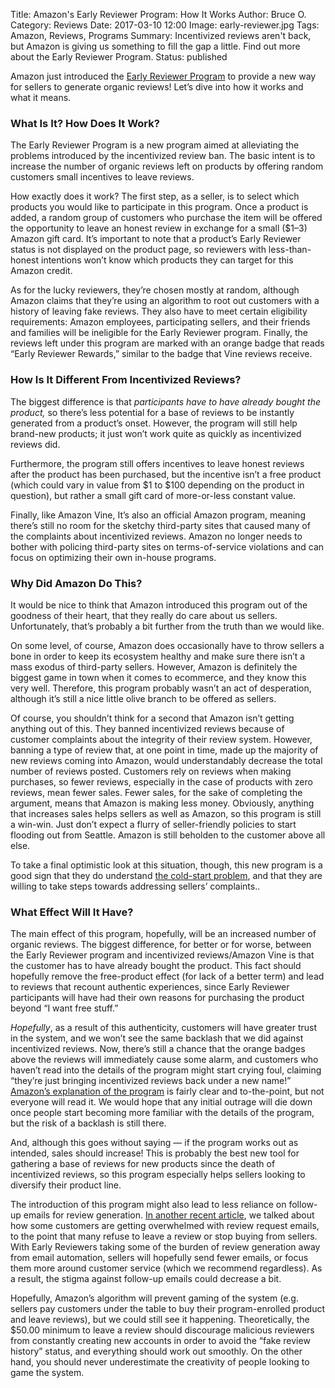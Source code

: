 Title: Amazon's Early Reviewer Program: How It Works
Author: Bruce O.
Category: Reviews
Date: 2017-03-10 12:00
Image: early-reviewer.jpg
Tags: Amazon, Reviews, Programs
Summary: Incentivized reviews aren't back, but Amazon is giving us something to fill the gap a little. Find out more about the Early Reviewer Program.
Status: published

Amazon just introduced the [Early Reviewer Program](https://www.amazon.com/gp/help/customer/display.html?nodeId=202094910&ie=UTF8) to provide a new way for sellers to generate organic reviews! Let’s dive into how it works and what it means.

### What Is It? How Does It Work?

The Early Reviewer Program is a new program aimed at alleviating the problems introduced by the incentivized review ban. The basic intent is to increase the number of organic reviews left on products by offering random customers small incentives to leave reviews.

How exactly does it work? The first step, as a seller, is to select which products you would like to participate in this program. Once a product is added, a random group of customers who purchase the item will be offered the opportunity to leave an honest review in exchange for a small ($1–3) Amazon gift card. It’s important to note that a product’s Early Reviewer status is not displayed on the product page, so reviewers with less-than-honest intentions won’t know which products they can target for this Amazon credit. 

As for the lucky reviewers, they’re chosen mostly at random, although Amazon claims that they’re using an algorithm to root out customers with a history of leaving fake reviews. They also have to meet certain eligibility requirements: Amazon employees, participating sellers, and their friends and families will be ineligible for the Early Reviewer program. Finally, the reviews left under this program are marked with an orange badge that reads “Early Reviewer Rewards,” similar to the badge that Vine reviews receive.

### How Is It Different From Incentivized Reviews?

The biggest difference is that *participants have to have already bought the product,* so there’s less potential for a base of reviews to be instantly generated from a product’s onset. However, the program will still help brand-new products; it just won’t work quite as quickly as incentivized reviews did.

Furthermore, the program still offers incentives to leave honest reviews after the product has been purchased, but the incentive isn’t a free product (which could vary in value from $1 to $100 depending on the product in question), but rather a small gift card of more-or-less constant value.

Finally, like Amazon Vine, It’s also an official Amazon program, meaning there’s still no room for the sketchy third-party sites that caused many of the complaints about incentivized reviews. Amazon no longer needs to bother with policing third-party sites on terms-of-service violations and can focus on optimizing their own in-house programs.

### Why Did Amazon Do This?

It would be nice to think that Amazon introduced this program out of the goodness of their heart, that they really do care about us sellers. Unfortunately, that’s probably a bit further from the truth than we would like.

On some level, of course, Amazon does occasionally have to throw sellers a bone in order to keep its ecosystem healthy and make sure there isn’t a mass exodus of third-party sellers. However, Amazon is definitely the biggest game in town when it comes to ecommerce, and they know this very well. Therefore, this program probably wasn’t an act of desperation, although it’s still a nice little olive branch to be offered as sellers.

Of course, you shouldn’t think for a second that Amazon isn’t getting anything out of this. They banned incentivized reviews because of customer complaints about the integrity of their review system. However, banning a type of review that, at one point in time, made up the majority of new reviews coming into Amazon, would understandably decrease the total number of reviews posted. Customers rely on reviews when making purchases, so fewer reviews, especially in the case of products with zero reviews, mean fewer sales. Fewer sales, for the sake of completing the argument, means that Amazon is making less money. Obviously, anything that increases sales helps sellers as well as Amazon, so this program is still a win-win. Just don’t expect a flurry of seller-friendly policies to start flooding out from Seattle. Amazon is still beholden to the customer above all else.

To take a final optimistic look at this situation, though, this new program is a good sign that they do understand [the cold-start problem](https://efficientera.com/blog/2016/12/4-strategies-to-address-the-cold-start-problem.html), and that they are willing to take steps towards addressing sellers’ complaints..

### What Effect Will It Have?

The main effect of this program, hopefully, will be an increased number of organic reviews. The biggest difference, for better or for worse, between the Early Reviewer program and incentivized reviews/Amazon Vine is that the customer has to have already bought the product. This fact should hopefully remove the free-product effect (for lack of a better term) and lead to reviews that recount authentic experiences, since Early Reviewer participants will have had their own reasons for purchasing the product beyond “I want free stuff.”

*Hopefully*, as a result of this authenticity, customers will have greater trust in the system, and we won’t see the same backlash that we did against incentivized reviews. Now, there’s still a chance that the orange badges above the reviews will immediately cause some alarm, and customers who haven’t read into the details of the program might start crying foul, claiming “they’re just bringing incentivized reviews back under a new name!” [Amazon’s explanation of the program](https://www.amazon.com/gp/help/customer/display.html?ie=UTF8&nodeId=2020949100) is fairly clear and to-the-point, but not everyone will read it. We would hope that any initial outrage will die down once people start becoming more familiar with the details of the program, but the risk of a backlash is still there.

And, although this goes without saying — if the program works out as intended, sales should increase! This is probably the best new tool for gathering a base of reviews for new products since the death of incentivized reviews, so this program especially helps sellers looking to diversify their product line. 

The introduction of this program might also lead to less reliance on follow-up emails for review generation. [In another recent article](https://efficientera.com/blog/2017/03/language-matters-writing-follow-up-emails-that-actually-get-read.html), we talked about how some customers are getting overwhelmed with review request emails, to the point that many refuse to leave a review or stop buying from sellers. With Early Reviewers taking some of the burden of review generation away from email automation, sellers will hopefully send fewer emails, or focus them more around customer service (which we recommend regardless). As a result, the stigma against follow-up emails could decrease a bit.

Hopefully, Amazon’s algorithm will prevent gaming of the system (e.g. sellers pay customers under the table to buy their program-enrolled product and leave reviews), but we could still see it happening. Theoretically, the $50.00 minimum to leave a review should discourage malicious reviewers from constantly creating new accounts in order to avoid the “fake review history” status, and everything should work out smoothly. On the other hand, you should never underestimate the creativity of people looking to game the system.
